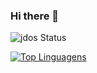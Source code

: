 ### Hi there 👋

![jdos Status](https://github-readme-stats.vercel.app/api?username=jdos&show_icons=true)

[![Top Linguagens](https://github-readme-stats.vercel.app/api/top-langs/?username=jdos&layout=compact&theme=transparent)](https://github.com/anuraghazra/github-readme-stats)



<!--
**JDOS/jdos** is a ✨ _special_ ✨ repository because its `README.md` (this file) appears on your GitHub profile.

Here are some ideas to get you started:

- 🔭 I’m currently working on ...
- 🌱 I’m currently learning ...
- 👯 I’m looking to collaborate on ...
- 🤔 I’m looking for help with ...
- 💬 Ask me about ...
- 📫 How to reach me: ...
- 😄 Pronouns: ...
- ⚡ Fun fact: ...
-->
